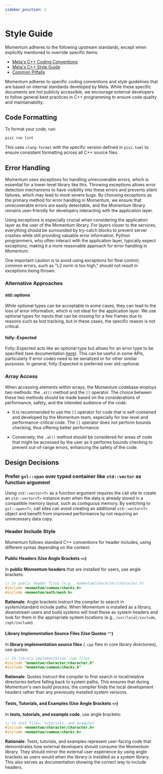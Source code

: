 ```yaml
---
sidebar_position: 2
---
```


# Style Guide

<FbInternalOnly>
Momentum adheres to the following upstream standards, except when explicitly mentioned to override specific items:

- [Meta's C++ Coding Conventions](https://www.internalfb.com/intern/wiki/Cpp/CppCodingConventions/)
- [Meta's C++ Style Guide](https://www.internalfb.com/intern/wiki/Cpp/CppStyle/)
- [Common Pitfalls](https://www.internalfb.com/intern/wiki/C++_Common_Pitfalls_and_Best_Practices/)
</FbInternalOnly>

<OssOnly>
Momentum adheres to specific coding conventions and style guidelines that are based on internal standards developed by Meta. While these specific documents are not publicly accessible, we encourage external developers to follow general best practices in C++ programming to ensure code quality and maintainability.
</OssOnly>

## Code Formatting

To format your code, run:

```bash
pixi run lint
```

This uses `clang-format` with the specific version defined in `pixi.toml` to ensure consistent formatting across all C++ source files.

## Error Handling

Momentum uses exceptions for handling unrecoverable errors, which is essential for a lower-level library like this. Throwing exceptions allows error detection mechanisms to have visibility into these errors and prevents silent failures, which may lead to more severe bugs. By choosing exceptions as the primary method for error handling in Momentum, we ensure that unrecoverable errors are easily detectable, and the Momentum library remains user-friendly for developers interacting with the application layer.

Using exceptions is especially crucial when considering the application layer as the user of the Momentum library. For layers closer to the services, everything should be surrounded by try-catch blocks to prevent server crashes while still providing valuable error information. Python programmers, who often interact with the application layer, typically expect exceptions, making it a more reasonable approach for error handling in Momentum.

One important caution is to avoid using exceptions for flow control; common errors, such as "L2 norm is too high," should not result in exceptions being thrown.

### Alternative Approaches

#### std::options

While optional types can be acceptable in some cases, they can lead to the loss of error information, which is not ideal for the application layer. We use optional types for inputs that can be missing for a few frames due to reasons such as lost tracking, but in these cases, the specific reason is not critical.

#### folly::Expected

Folly::Expected acts like an optional type but allows for an error type to be specified (see documentation [here](https://www.internalfb.com/code/fbsource/[84b294fbc7bb1d3a90efcdd440a9d7a4d9f83222]/xplat/folly/Expected.h?lines=818)). This can be useful in some APIs, particularly if error codes need to be serialized or for other similar purposes. In general, folly::Expected is preferred over std::optional.

### Array Access

When accessing elements within arrays, the Momentum codebase employs two methods: the `.at()` method and the `[]` operator. The choice between these two methods should be made based on the considerations of performance, safety, and the intended audience of the code:

- It is recommended to use the `[]` operator for code that is self-contained and developed by the Momentum team, especially for low-level and performance-critical code. The `[]` operator does not perform bounds checking, thus offering better performance.

- Conversely, the `.at()` method should be considered for areas of code that might be accessed by the user as it performs bounds checking to prevent out-of-range errors, enhancing the safety of the code.

## Design Decisions

### Prefer `gsl::span` over typed container like `std::vector` as function argument

Using `std::vector<T>` as a function argument requires the call site to create an `std::vector<T>` instance even when the data is already stored in a compatible memory layout, such as contiguous memory. By switching to `gsl::span<T>`, call sites can avoid creating an additional `std::vector<T>` object and benefit from improved performance by not requiring an unnecessary data copy.

### Header Include Style

Momentum follows standard C++ conventions for header includes, using different syntax depending on the context:

#### Public Headers (Use Angle Brackets `<>`)

In **public Momentum headers** that are installed for users, use angle brackets:

```cpp
// In public header files (e.g., momentum/character/character.h)
#include <momentum/common/checks.h>
#include <momentum/math/mesh.h>
```

**Rationale**: Angle brackets instruct the compiler to search in system/standard include paths. When Momentum is installed as a library, downstream users and build systems will treat these as system headers and look for them in the appropriate system locations (e.g., `/usr/local/include`, `/opt/include`).

#### Library Implementation Source Files (Use Quotes `""`)

In **library implementation source files** (`.cpp` files in core library directories), use quotes:

```cpp
// In library implementation .cpp files
#include "momentum/character/character.h"
#include "momentum/common/checks.h"
```

**Rationale**: Quotes instruct the compiler to first search in local/relative directories before falling back to system paths. This ensures that during Momentum's own build process, the compiler finds the local development headers rather than any previously installed system versions.

#### Tests, Tutorials, and Examples (Use Angle Brackets `<>`)

In **tests, tutorials, and example code**, use angle brackets:

```cpp
// In test files, tutorials, and examples
#include <momentum/character/character.h>
#include <momentum/common/checks.h>
```

**Rationale**: Tests, tutorials, and examples represent user-facing code that demonstrates how external developers should consume the Momentum library. They should mirror the external user experience by using angle brackets as users would when the library is installed as a system library. This also serves as documentation showing the correct way to include headers.
